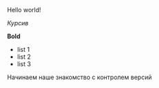 Hello world!

*Курсив*

**Bold**

* list 1
* list 2
* list 3

Начинаем наше знакомство с контролем версий